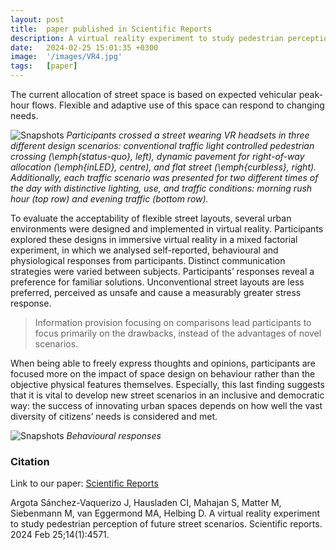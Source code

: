 ```yaml
---
layout: post
title:  paper published in Scientific Reports
description: A virtual reality experiment to study pedestrian perception of future street scenarios
date:   2024-02-25 15:01:35 +0300
image:  '/images/VR4.jpg'
tags:   [paper]
---
```




The current allocation of street space is based on expected vehicular peak-hour flows. 
Flexible and adaptive use of this space can respond to changing needs.

![Snapshots]({{site.baseurl}}/images/VR3.jpg#wide)
*Participants crossed a street wearing VR headsets in three different design scenarios: conventional traffic light controlled pedestrian crossing (\emph{status-quo}, left), dynamic pavement for right-of-way allocation (\emph{inLED}, centre), and flat street (\emph{curbless}, right). Additionally, each traffic scenario was presented for two different times of the day with distinctive lighting, use, and traffic conditions: morning rush hour (top row) and evening traffic (bottom row).*

To evaluate the acceptability of flexible street layouts, several urban environments were designed and implemented in virtual reality. 
Participants explored these designs in immersive virtual reality in a  mixed factorial experiment, in which we analysed self-reported, behavioural and physiological responses from participants. 
Distinct communication strategies were varied between subjects. 
Participants’ responses reveal a preference for familiar solutions. 
Unconventional street layouts are less preferred, perceived as unsafe and cause a measurably greater stress response. 

> Information provision focusing on comparisons lead participants to focus primarily on the drawbacks, instead of the advantages of novel scenarios. 

When being able to freely express thoughts and opinions, participants are focused more on the impact of space design on behaviour rather than the objective physical features themselves. 
Especially, this last finding suggests that it is vital to develop new street scenarios in an inclusive and democratic way: the success of innovating urban spaces depends on how well the vast diversity of citizens’ needs is considered and met.

![Snapshots]({{site.baseurl}}/images/VR2.jpg)
*Behavioural responses*

### Citation

Link to our paper: [Scientific Reports](https://www.nature.com/articles/s41598-024-55073-x)

Argota Sánchez-Vaquerizo J, Hausladen CI, Mahajan S, Matter M, Siebenmann M, van Eggermond MA, Helbing D. A virtual reality experiment to study pedestrian perception of future street scenarios. Scientific reports. 2024 Feb 25;14(1):4571.
